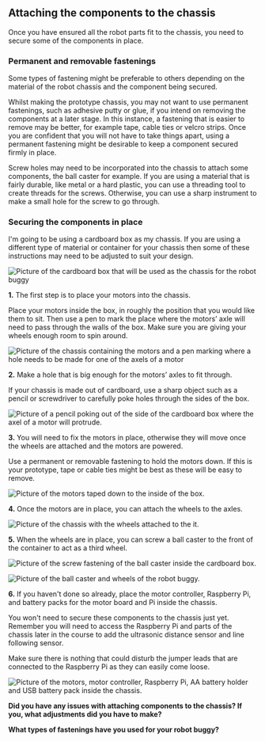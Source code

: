 [comment]: # (
Is this step open? Y/N
If so, short description of this step:
Related links:
Related files:
)

## Attaching the components to the chassis

Once you have ensured all the robot parts fit to the chassis, you need to secure some of the components in place.

### Permanent and removable fastenings

Some types of fastening might be preferable to others depending on the material of the robot chassis and the component being secured.

Whilst making the prototype chassis, you may not want to use permanent fastenings, such as adhesive putty or glue, if you intend on removing the components at a later stage. In this instance, a fastening that is easier to remove may be better, for example tape, cable ties or velcro strips. Once you are confident that you will not have to take things apart, using a permanent fastening might be desirable to keep a component secured firmly in place.

Screw holes may need to be incorporated into the chassis to attach some components, the ball caster for example. If you are using a material that is fairly durable, like metal or a hard plastic, you can use a threading tool to create threads for the screws. Otherwise, you can use a sharp instrument to make a small hole for the screw to go through.

### Securing the components in place

I'm going to be using a cardboard box as my chassis. If you are using a different type of material or container for your chassis then some of these instructions may need to be adjusted to suit your design.

![Picture of the cardboard box that will be used as the chassis for the robot buggy](images/)

**1.** The first step is to place your motors into the chassis.

Place your motors inside the box, in roughly the position that you would like them to sit. Then use a pen to mark the place where the motors’ axle will need to pass through the walls of the box. Make sure you are giving your wheels enough room to spin around.

![Picture of the chassis containing the motors and a pen marking where a hole needs to be made for one of the axels of a motor](images/)

**2.** Make a hole that is big enough for the motors’ axles to fit through.

If your chassis is made out of cardboard, use a sharp object such as a pencil or screwdriver to carefully poke holes through the sides of the box.

![Picture of a pencil poking out of the side of the cardboard box where the axel of a motor will protrude.](images/)

**3.** You will need to fix the motors in place, otherwise they will move once the wheels are attached and the motors are powered.

Use a permanent or removable fastening to hold the motors down. If this is your prototype, tape or cable ties might be best as these will be easy to remove.

![Picture of the motors taped down to the inside of the box.](images/)

**4.** Once the motors are in place, you can attach the wheels to the axles.

![Picture of the chassis with the wheels attached to the it.](images/)

**5.** When the wheels are in place, you can screw a ball caster to the front of the container to act as a third wheel.

![Picture of the screw fastening of the ball caster inside the cardboard box.](images/)

![Picture of the ball caster and wheels of the robot buggy.](images/)

**6.** If you haven't done so already, place the motor controller, Raspberry Pi, and battery packs for the motor board and Pi inside the chassis.

You won't need to secure these components to the chassis just yet. Remember you will need to access the Raspberry Pi and parts of the chassis later in the course to add the ultrasonic distance sensor and line following sensor.

Make sure there is nothing that could disturb the jumper leads that are connected to the Raspberry Pi as they can easily come loose.

![Picture of the motors, motor controller, Raspberry Pi, AA battery holder and USB battery pack inside the chassis.](images/)

**Did you have any issues with attaching components to the chassis? If you, what adjustments did you have to make?**

**What types of fastenings have you used for your robot buggy?**
